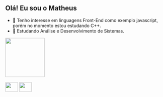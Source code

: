 
## Olá! Eu sou o Matheus 
- 👀 Tenho interesse em linguagens Front-End como exemplo javascript, porém no momento estou estudando C++.
- 🌱 Estudando Análise e Desenvolvimento de Sistemas.
<div>
    <img height="125em" src="https://github-readme-stats.vercel.app/api/top-langs/?username=yTheuZn&layout=compact)](https://github.com/anuraghazra/github-readme-stats"/>
</div>
 
<div style="display: inline_block"><br>
    <img aling="center" height="30" width="40" src="https://cdn.jsdelivr.net/gh/devicons/devicon/icons/html5/html5-plain-wordmark.svg"/>
    <img aling="center" height="30" width="40" src="https://cdn.jsdelivr.net/gh/devicons/devicon/icons/nodejs/nodejs-original.svg"/>
</div>

